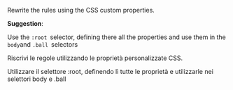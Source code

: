 Rewrite the rules using the CSS custom properties.

**Suggestion**:

Use the `:root `selector, defining there all the properties and use them in the `body`and `.ball `selectors



Riscrivi le regole utilizzando le proprietà personalizzate CSS.

Utilizzare il selettore :root, definendo lì tutte le proprietà e utilizzarle nei selettori body e .ball